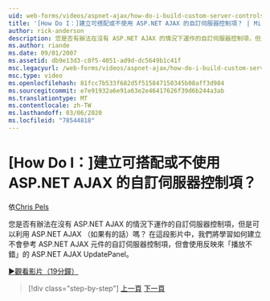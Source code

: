```yaml
---
uid: web-forms/videos/aspnet-ajax/how-do-i-build-custom-server-controls-that-work-with-or-without-aspnet-ajax
title: '[How Do I：]建立可搭配或不使用 ASP.NET AJAX 的自訂伺服器控制項？ | Microsoft Docs'
author: rick-anderson
description: 您是否有辦法在沒有 ASP.NET AJAX 的情況下運作的自訂伺服器控制項，但是可以利用 ASP.NET AJAX （如果有的話）。
ms.author: riande
ms.date: 09/01/2007
ms.assetid: db9e13d3-c8f5-4051-ad9d-dc5649b1c41f
msc.legacyurl: /web-forms/videos/aspnet-ajax/how-do-i-build-custom-server-controls-that-work-with-or-without-aspnet-ajax
msc.type: video
ms.openlocfilehash: 81fcc7b533f682d5f515847150345b08aff3d984
ms.sourcegitcommit: e7e91932a6e91a63e2e46417626f39d6b244a3ab
ms.translationtype: MT
ms.contentlocale: zh-TW
ms.lasthandoff: 03/06/2020
ms.locfileid: "78544818"
---
```

# <a name="how-do-i-build-custom-server-controls-that-work-with-or-without-aspnet-ajax"></a>[How Do I：]建立可搭配或不使用 ASP.NET AJAX 的自訂伺服器控制項？

依[Chris Pels](https://twitter.com/chrispels)

您是否有辦法在沒有 ASP.NET AJAX 的情況下運作的自訂伺服器控制項，但是可以利用 ASP.NET AJAX （如果有的話）嗎？ 在這段影片中，我們將學習如何建立不會參考 ASP.NET AJAX 元件的自訂伺服器控制項，但會使用反映來「播放不錯」的 ASP.NET AJAX UpdatePanel。

[&#9654;觀看影片（19分鐘）](https://channel9.msdn.com/Blogs/ASP-NET-Site-Videos/how-do-i-build-custom-server-controls-that-work-with-or-without-aspnet-ajax)

> [!div class="step-by-step"]
> [上一頁](how-do-i-create-an-aspnet-ajax-extender-from-scratch.md)
> [下一頁](how-do-i-associate-ajax-client-behavior-with-an-aspnet-server-control.md)
